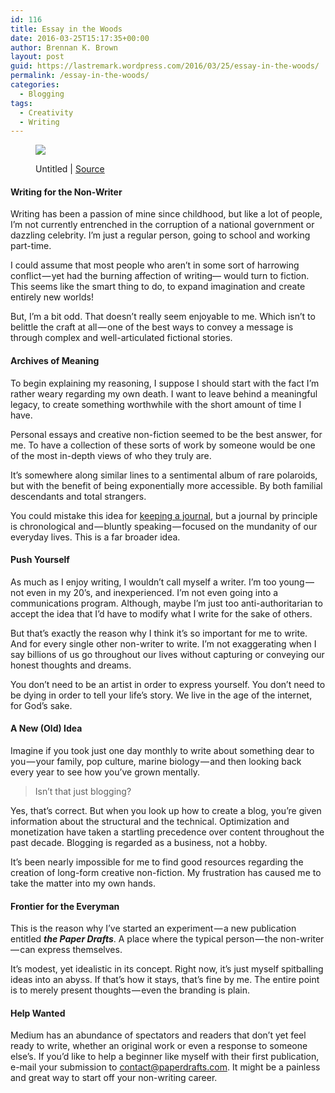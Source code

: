 ```yaml
---
id: 116
title: Essay in the Woods
date: 2016-03-25T15:17:35+00:00
author: Brennan K. Brown
layout: post
guid: https://lastremark.wordpress.com/2016/03/25/essay-in-the-woods/
permalink: /essay-in-the-woods/
categories:
  - Blogging
tags:
  - Creativity
  - Writing
---
```


<figure class="wp-caption"> 

<img data-width="5848" data-height="3899" src="https://cdn-images-1.medium.com/max/2560/1*KaVNFCzQ4K5IQXmMjn7_Uw.jpeg" /> <figcaption class="wp-caption-text">Untitled | <a href="https://www.pexels.com/photo/black-and-white-forest-trees-branches-4243/" target="_blank" rel="noopener noreferrer">Source</a></figcaption></figure> 

#### Writing for the Non-Writer

<span>W</span>riting has been a passion of mine since childhood, but like a lot of people, I’m not currently entrenched in the corruption of a national government or dazzling celebrity. I’m just a regular person, going to school and working part-time.

I could assume that most people who aren’t in some sort of harrowing conflict — yet had the burning affection of writing— would turn to fiction. This seems like the smart thing to do, to expand imagination and create entirely new worlds!

<!--more-->

But, I’m a bit odd. That doesn’t really seem enjoyable to me. Which isn’t to belittle the craft at all — one of the best ways to convey a message is through complex and well-articulated fictional stories.

#### Archives of Meaning

To begin explaining my reasoning, I suppose I should start with the fact I’m rather weary regarding my own death. I want to leave behind a meaningful legacy, to create something worthwhile with the short amount of time I have.

Personal essays and creative non-fiction seemed to be the best answer, for me. To have a collection of these sorts of work by someone would be one of the most in-depth views of who they truly are.

It’s somewhere along similar lines to a sentimental album of rare polaroids, but with the benefit of being exponentially more accessible. By both familial descendants and total strangers.

You could mistake this idea for <a href="https://medium.com/everyday-essays/16-rules-of-journaling-i-ve-learned-after-5-years-2b70dbac4328#.va4qai1ry" target="_blank" rel="noopener noreferrer">keeping a journal</a>, but a journal by principle is chronological and — bluntly speaking — focused on the mundanity of our everyday lives. This is a far broader idea.

#### Push Yourself

As much as I enjoy writing, I wouldn’t call myself a writer. I’m too young — not even in my 20’s, and inexperienced. I’m not even going into a communications program. Although, maybe I’m just too anti-authoritarian to accept the idea that I’d have to modify what I write for the sake of others.

But that’s exactly the reason why I think it’s so important for me to write. And for every single other non-writer to write. I’m not exaggerating when I say billions of us go throughout our lives without capturing or conveying our honest thoughts and dreams.

You don’t need to be an artist in order to express yourself. You don’t need to be dying in order to tell your life’s story. We live in the age of the internet, for God’s sake.

#### A New (Old) Idea

Imagine if you took just one day monthly to write about something dear to you — your family, pop culture, marine biology — and then looking back every year to see how you’ve grown mentally.

> Isn’t that just blogging?

Yes, that’s correct. But when you look up how to create a blog, you’re given information about the structural and the technical. Optimization and monetization have taken a startling precedence over content throughout the past decade. Blogging is regarded as a business, not a hobby.

It’s been nearly impossible for me to find good resources regarding the creation of long-form creative non-fiction. My frustration has caused me to take the matter into my own hands.

#### Frontier for the Everyman

This is the reason why I’ve started an experiment — a new publication entitled <b>_the Paper Drafts_</b>. A place where the typical person — the non-writer — can express themselves.

It’s modest, yet idealistic in its concept. Right now, it’s just myself spitballing ideas into an abyss. If that’s how it stays, that’s fine by me. The entire point is to merely present thoughts — even the branding is plain.

#### Help Wanted

Medium has an abundance of spectators and readers that don’t yet feel ready to write, whether an original work or even a response to someone else&#8217;s. If you’d like to help a beginner like myself with their first publication, e-mail your submission to <a href="mailto:contact@wandernotebook.com" target="_blank" rel="noopener noreferrer">contact@paperdrafts.com</a>. It might be a painless and great way to start off your non-writing career.